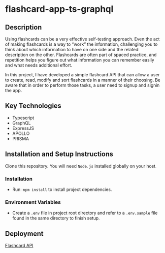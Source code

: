 # flashcard-app-ts-graphql

## Description

Using flashcards can be a very effective self-testing approach. Even the act of making flashcards is a way to “work” the information, challenging you to think about which information to have on one side and the related description on the other.
Flashcards are often part of spaced practice, and repetition helps you figure out what information you can remember easily and what needs additional effort.

In this project, I have developed a simple flashcard API that can allow a user to create, read, modify and sort flashcards in a manner of their choosing. Be aware that in order to perform those tasks, a user need to signup and signin the app.

## Key Technologies

- Typescript
- GraphQL
- ExpressJS
- APOLLO
- PRISMA

## Installation and Setup Instructions

Clone this repository. You will need `Node.js` installed globally on your host.

### Installation

- Run: `npm install` to install project dependencies.

### Environment Variables

- Create a `.env` file in project root directory and refer to a `.env.sample` file found in the same directory to finish setup.

## Deployment

[Flashcard API](https://flashcard-app-ts-be.herokuapp.com/)
